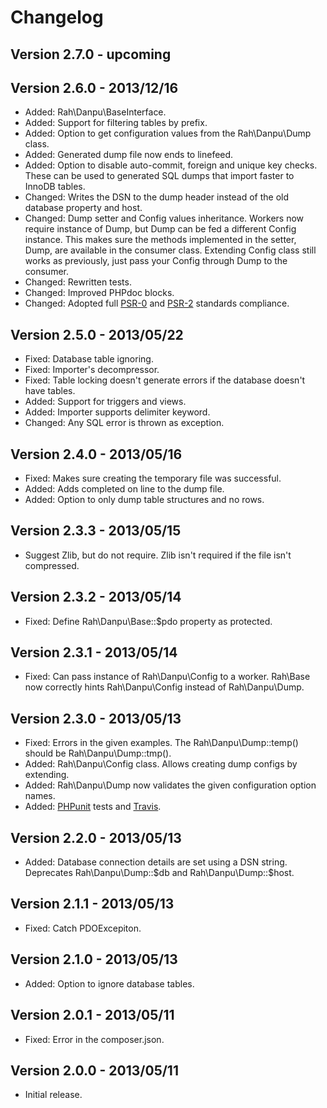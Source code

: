Changelog
=========

Version 2.7.0 - upcoming
----

Version 2.6.0 - 2013/12/16
----

* Added: Rah\Danpu\BaseInterface.
* Added: Support for filtering tables by prefix.
* Added: Option to get configuration values from the Rah\Danpu\Dump class.
* Added: Generated dump file now ends to linefeed.
* Added: Option to disable auto-commit, foreign and unique key checks. These can be used to generated SQL dumps that import faster to InnoDB tables.
* Changed: Writes the DSN to the dump header instead of the old database property and host.
* Changed: Dump setter and Config values inheritance. Workers now require instance of Dump, but Dump can be fed a different Config instance. This makes sure the methods implemented in the setter, Dump, are available in the consumer class. Extending Config class still works as previously, just pass your Config through Dump to the consumer.
* Changed: Rewritten tests.
* Changed: Improved PHPdoc blocks.
* Changed: Adopted full [PSR-0](https://github.com/php-fig/fig-standards/blob/master/accepted/PSR-0.md) and [PSR-2](https://github.com/php-fig/fig-standards/blob/master/accepted/PSR-0.md) standards compliance.

Version 2.5.0 - 2013/05/22
----

* Fixed: Database table ignoring.
* Fixed: Importer's decompressor.
* Fixed: Table locking doesn't generate errors if the database doesn't have tables.
* Added: Support for triggers and views.
* Added: Importer supports delimiter keyword.
* Changed: Any SQL error is thrown as exception.

Version 2.4.0 - 2013/05/16
----

* Fixed: Makes sure creating the temporary file was successful.
* Added: Adds completed on line to the dump file.
* Added: Option to only dump table structures and no rows.

Version 2.3.3 - 2013/05/15
----

* Suggest Zlib, but do not require. Zlib isn't required if the file isn't compressed.

Version 2.3.2 - 2013/05/14
----

* Fixed: Define Rah\Danpu\Base::$pdo property as protected.

Version 2.3.1 - 2013/05/14
----

* Fixed: Can pass instance of Rah\Danpu\Config to a worker. Rah\Base now correctly hints Rah\Danpu\Config instead of Rah\Danpu\Dump.

Version 2.3.0 - 2013/05/13
----

* Fixed: Errors in the given examples. The Rah\Danpu\Dump::temp() should be Rah\Danpu\Dump::tmp().
* Added: Rah\Danpu\Config class. Allows creating dump configs by extending.
* Added: Rah\Danpu\Dump now validates the given configuration option names.
* Added: [PHPunit](http://phpunit.de) tests and [Travis](https://travis-ci.org/gocom/danpu).

Version 2.2.0 - 2013/05/13
----

* Added: Database connection details are set using a DSN string. Deprecates Rah\Danpu\Dump::$db and Rah\Danpu\Dump::$host.

Version 2.1.1 - 2013/05/13
----

* Fixed: Catch PDOExcepiton.

Version 2.1.0 - 2013/05/13
----

* Added: Option to ignore database tables.

Version 2.0.1 - 2013/05/11
----

* Fixed: Error in the composer.json.

Version 2.0.0 - 2013/05/11
----

* Initial release.
